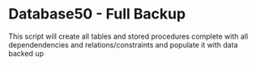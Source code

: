 # Database50 - Full Backup

This script will create all tables and stored procedures complete with all dependendencies and relations/constraints and populate it with data backed up
